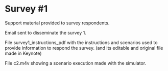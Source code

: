 # Survey \#1

Support material provided to survey respondents.

Email sent to disseminate the survey 1.

File survey1_instructions_pdf with the instructions and scenarios used to provide information to respond the survey. (and its editable and original file made in Keynote)

File c2.m4v showing a scenario execution made with the simulator.
